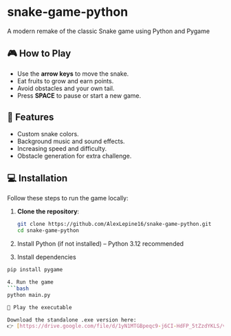 # snake-game-python
A modern remake of the classic Snake game using Python and Pygame

## 🎮 How to Play
- Use the **arrow keys** to move the snake.
- Eat fruits to grow and earn points.
- Avoid obstacles and your own tail.
- Press **SPACE** to pause or start a new game.

## 🧩 Features
- Custom snake colors.
- Background music and sound effects.
- Increasing speed and difficulty.
- Obstacle generation for extra challenge.

## 💻 Installation
Follow these steps to run the game locally:
1. **Clone the repository**:
   ```bash
   git clone https://github.com/AlexLepine16/snake-game-python.git
   cd snake-game-python
2. Install Python (if not installed) – Python 3.12 recommended

3. Install dependencies
  ```bash
pip install pygame

4. Run the game
```bash
python main.py

💾 Play the executable

Download the standalone .exe version here:
👉 [https://drive.google.com/file/d/1yN1MTGBpeqc9-j6CI-HdFP_5tZzdYKLS/view?usp=sharing]
